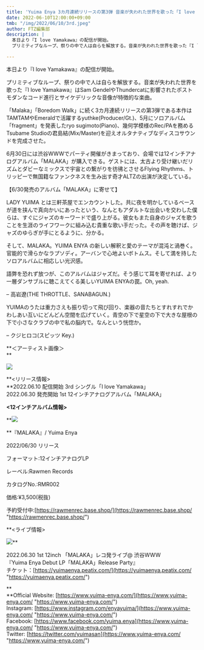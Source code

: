 ```yaml
---
title: 'Yuima Enya 3カ月連続リリースの第3弾 音楽が失われた世界を歌った「I love Yamakawa」 配信開始 '
date: 2022-06-10T12:00:00+09:00
tmb: "/img/2022/06/10/3rd.jpeg"
author: FTZ編集部
description: |
  本日より『I love Yamakawa』の配信が開始。
  プリミティブなループ、祭りの中で人は自らを解放する。音楽が失われた世界を歌った『I love Yamakawa』はSam GendelやThundercatに影響されたポストモダンなコード進行とサイケデリックな音像が特徴的な楽曲。

---
```

本日より『I love Yamakawa』の配信が開始。

プリミティブなループ、祭りの中で人は自らを解放する。音楽が失われた世界を歌った『I love Yamakawa』はSam GendelやThundercatに影響されたポストモダンなコード進行とサイケデリックな音像が特徴的な楽曲。

「Malaka」「Boredom Walk」に続く3カ月連続リリースの第3弾である本作はTAMTAMやEmeraldで活躍するyuthke(Producer/Gt.)、5月にソロアルバム「fragment」を発表したryo sugimoto(Piano)、幾何学模様のRec/PAを務めるTsubame Studioの君島結(Mix/Master)を迎えオルタナティブなディスコサウンドを完成させた。

6月30日には渋谷WWWでパーティ開催がきまっており、会場では12インチアナログアルバム「MALAKA」が購入できる。ゲストには、太古より受け継いだリズムとダビーなミックスで宇宙との繋がりを彷彿とさせるFlying Rhythms、トリッピーで無国籍なファンクネスを生み出す奇才ALTZの出演が決定している。

【6/30発売のアルバム「MALAKA」に寄せて】

LADY YUIMA とは三軒茶屋でエンカウントした。共に夜を明かしているベースが道を挟んで真向かいにあったという、なんともアダルトな出会いを交わした僕らは、すぐにジャズのキーワードで盛り上がる。彼女もまた自身のジャズを歌うことを生涯のライフワークに組み込む貴重な歌い手だった。その声を聴けば、ジャズのゆらぎが手にとるように、分かる。

そして、MALAKA。YUIMA ENYA の新しい解釈と愛のテーマが混沌と渦巻く。官能的で滑らかなラプソディ。アーバンで心地よいボトムス。そして満を持したソロアルバムに相応しい光沢感。

語弊を恐れず放つが、このアルバムはジャズだ。そう感じて耳を寄せれば、より一層ダンサブルに聴こえてくる美しいYUIMA ENYAの罠。Oh, yeah.

– 高岩遼(THE THROTTLE、SANABAGUN.)

YUIMAのうたは重力さえも振り切って飛び回り、楽器の音たちとすれすれでかわしあい互いにどんどん空間を広げていく。青空の下で星空の下で大きな屋根の下で小さなクラブの中で私の脳内で。なんという恍惚か。

– クジヒロコ(スピッツ Key.)

**＜アーティスト画像＞  
 **

![](/img/2022/06/10/_-1.jpg)

**<リリース情報>  
 **2022.06.10 配信開始 3rd シングル「I love Yamakawa」  
 2022.06.30 発売開始 1st 12インチアナログアルバム「MALAKA」

**<12インチアルバム情報>**

**![](/img/2022/06/10/malaka_12inchlp-1.jpg)  
  
**『MALAKA』/ Yuima Enya

2022/06/30 リリース

フォーマット:12インチアナログLP

レーベル:Rawmen Records

カタログNo.:RMR002

価格:¥3,500(税抜)

予約受付中:[https://rawmenrec.base.shop/](https://rawmenrec.base.shop/ "https://rawmenrec.base.shop/")

**<ライブ情報>  
   
![](/img/2022/06/10/6-30www.jpeg)**

2022\.06.30 1st 12inch 「MALAKA」レコ発ライブ@ 渋谷WWW  
 『Yuima Enya Debut LP「MALAKA」Release Party』  
 チケット：[https://yuimaenya.peatix.com/](https://yuimaenya.peatix.com/ "https://yuimaenya.peatix.com/")

**<SNS>  
 **Official Website: [https://www.yuima-enya.com/](https://www.yuima-enya.com/ "https://www.yuima-enya.com/")  
 Instagram: [https://www.instagram.com/enyayuima/](https://www.yuima-enya.com/ "https://www.yuima-enya.com/")  
 Facebook: [https://www.facebook.com/yuima.enya](https://www.yuima-enya.com/ "https://www.yuima-enya.com/")  
 Twitter: [https://twitter.com/yuimasan](https://www.yuima-enya.com/ "https://www.yuima-enya.com/")